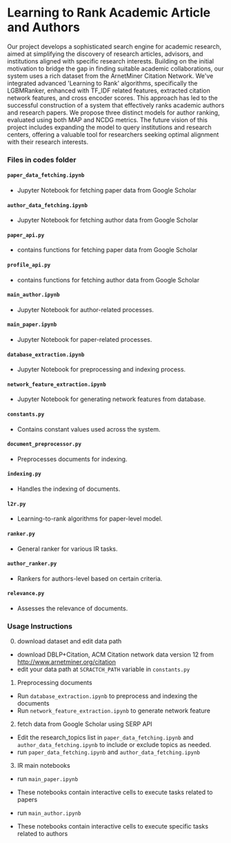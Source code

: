 # Learning to Rank Academic Article and Authors

Our project develops a sophisticated search engine for academic research, aimed at simplifying the discovery of research articles, advisors, and institutions aligned with specific research interests. Building on the initial motivation to bridge the gap in finding suitable academic collaborations, our system uses a rich dataset from the ArnetMiner Citation Network. We've integrated advanced 'Learning to Rank' algorithms, specifically the LGBMRanker, enhanced with TF_IDF related features, extracted citation network features, and cross encoder scores. This approach has led to the successful construction of a system that effectively ranks academic authors and research papers. We propose three distinct models for author ranking, evaluated using both MAP and NCDG metrics. The future vision of this project includes expanding the model to query institutions and research centers, offering a valuable tool for researchers seeking optimal alignment with their research interests.

### Files in codes folder

#### `paper_data_fetching.ipynb`
- Jupyter Notebook for fetching paper data from Google Scholar
#### `author_data_fetching.ipynb`
- Jupyter Notebook for fetching author data from Google Scholar

#### `paper_api.py`
- contains functions for fetching paper data from Google Scholar
#### `profile_api.py`
- contains functions for fetching author data from Google Scholar

#### `main_author.ipynb`
- Jupyter Notebook for author-related processes.

#### `main_paper.ipynb`
- Jupyter Notebook for paper-related processes.

#### `database_extraction.ipynb`
- Jupyter Notebook for preprocessing and indexing process.

#### `network_feature_extraction.ipynb`
- Jupyter Notebook for generating network features from database.

#### `constants.py`
- Contains constant values used across the system.

#### `document_preprocessor.py`
- Preprocesses documents for indexing.

#### `indexing.py`
- Handles the indexing of documents.

#### `l2r.py`
- Learning-to-rank algorithms for paper-level model.

#### `ranker.py`
- General ranker for various IR tasks.

#### `author_ranker.py` 
- Rankers for authors-level based on certain criteria.

#### `relevance.py`
- Assesses the relevance of documents.

### Usage Instructions
0. download dataset and edit data path
- download DBLP+Citation, ACM Citation network data version 12 from http://www.arnetminer.org/citation
- edit your data path at `SCRACTCH_PATH` variable in `constants.py`

1. Preprocessing documents
- Run `database_extraction.ipynb` to preprocess and indexing the documents
- Run `network_feature_extraction.ipynb` to generate network feature

2. fetch data from Google Scholar using SERP API
- Edit the research_topics list in `paper_data_fetching.ipynb` and `author_data_fetching.ipynb` to include or exclude topics as needed.
- run `paper_data_fetching.ipynb` and `author_data_fetching.ipynb`

3. IR main notebooks
- run `main_paper.ipynb`
- These notebooks contain interactive cells to execute tasks related to papers

- run `main_author.ipynb`
- These notebooks contain interactive cells to execute specific tasks related to authors
